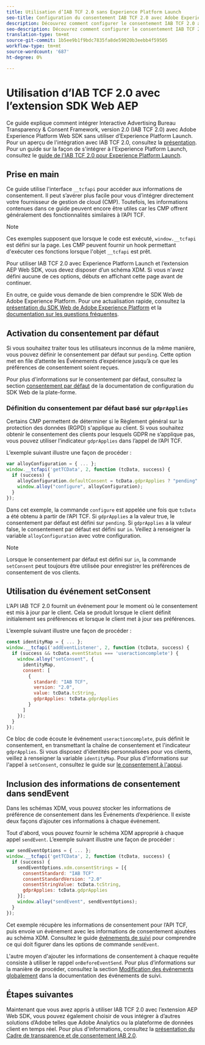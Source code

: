 ```yaml
---
title: Utilisation d’IAB TCF 2.0 sans Experience Platform Launch
seo-title: Configuration du consentement IAB TCF 2.0 avec Adobe Experience Platform Web SDK
description: Découvrez comment configurer le consentement IAB TCF 2.0 avec le SDK Web Adobe Experience Platform
seo-description: Découvrez comment configurer le consentement IAB TCF 2.0 avec le SDK Web Adobe Experience Platform
translation-type: tm+mt
source-git-commit: 1b5ee9b1f9bdc7835fa8de59020b3eebb4f59505
workflow-type: tm+mt
source-wordcount: '687'
ht-degree: 0%

---
```



# Utilisation d’IAB TCF 2.0 avec l’extension SDK Web AEP

Ce guide explique comment intégrer Interactive Advertising Bureau Transparency &amp; Consent Framework, version 2.0 (IAB TCF 2.0) avec Adobe Experience Platform Web SDK sans utiliser d’Experience Platform Launch. Pour un aperçu de l&#39;intégration avec IAB TCF 2.0, consultez la [présentation](./overview.md). Pour un guide sur la façon de s&#39;intégrer à l&#39;Experience Platform Launch, consultez le [guide de l&#39;IAB TCF 2.0 pour Experience Platform Launch](./with-launch.md).

## Prise en main

Ce guide utilise l&#39;interface `__tcfapi` pour accéder aux informations de consentement. Il peut s’avérer plus facile pour vous d’intégrer directement votre fournisseur de gestion de cloud (CMP). Toutefois, les informations contenues dans ce guide peuvent encore être utiles car les CMP offrent généralement des fonctionnalités similaires à l’API TCF.

>[!NOTE]
>
>Ces exemples supposent que lorsque le code est exécuté, `window.__tcfapi` est défini sur la page. Les CMP peuvent fournir un hook permettant d&#39;exécuter ces fonctions lorsque l&#39;objet `__tcfapi` est prêt.

Pour utiliser IAB TCF 2.0 avec Experience Platform Launch et l’extension AEP Web SDK, vous devez disposer d’un schéma XDM. Si vous n&#39;avez défini aucune de ces options, débuts en affichant cette page avant de continuer.

En outre, ce guide vous demande de bien comprendre le SDK Web de Adobe Experience Platform. Pour une actualisation rapide, consultez la [présentation du SDK Web de Adobe Experience Platform](../../home.md) et la [documentation sur les questions fréquentes](../../web-sdk-faq.md).

## Activation du consentement par défaut

Si vous souhaitez traiter tous les utilisateurs inconnus de la même manière, vous pouvez définir le consentement par défaut sur `pending`. Cette option met en file d’attente les Événements d’expérience jusqu’à ce que les préférences de consentement soient reçues.

Pour plus d&#39;informations sur le consentement par défaut, consultez la section [consentement par défaut](../../fundamentals/configuring-the-sdk.md#default-consent) de la documentation de configuration du SDK Web de la plate-forme.

### Définition du consentement par défaut basé sur `gdprApplies`

Certains CMP permettent de déterminer si le Règlement général sur la protection des données (RGPD) s&#39;applique au client. Si vous souhaitez obtenir le consentement des clients pour lesquels GDPR ne s’applique pas, vous pouvez utiliser l’indicateur `gdprApplies` dans l’appel de l’API TCF.

L’exemple suivant illustre une façon de procéder :

```javascript
var alloyConfiguration = { ... };
window.__tcfapi('getTCData', 2, function (tcData, success) {
  if (success) {
    alloyConfiguration.defaultConsent = tcData.gdprApplies ? "pending" : "in";
    window.alloy("configure", alloyConfiguration);
  }
});
```

Dans cet exemple, la commande `configure` est appelée une fois que `tcData` a été obtenu à partir de l’API TCF. Si `gdprApplies` a la valeur true, le consentement par défaut est défini sur `pending`. Si `gdprApplies` a la valeur false, le consentement par défaut est défini sur `in`. Veillez à renseigner la variable `alloyConfiguration` avec votre configuration.

>[!NOTE]
>
>Lorsque le consentement par défaut est défini sur `in`, la commande `setConsent` peut toujours être utilisée pour enregistrer les préférences de consentement de vos clients.

## Utilisation du événement setConsent

L’API IAB TCF 2.0 fournit un événement pour le moment où le consentement est mis à jour par le client. Cela se produit lorsque le client définit initialement ses préférences et lorsque le client met à jour ses préférences.

L’exemple suivant illustre une façon de procéder :

```javascript
const identityMap = { ... };
window.__tcfapi('addEventListener', 2, function (tcData, success) {
  if (success && tcData.eventStatus === 'useractioncomplete') {
    window.alloy("setConsent", {
      identityMap,
      consent: [
        {
          standard: "IAB TCF",
          version: "2.0",
          value: tcData.tcString,
          gdprApplies: tcData.gdprApplies
        }
      ]
    });
  }
});
```

Ce bloc de code écoute le événement `useractioncomplete`, puis définit le consentement, en transmettant la chaîne de consentement et l&#39;indicateur `gdprApplies`. Si vous disposez d’identités personnalisées pour vos clients, veillez à renseigner la variable `identityMap`. Pour plus d&#39;informations sur l&#39;appel à `setConsent`, consultez le guide sur [le consentement à l&#39;appui](../../consent/supporting-consent.md).

## Inclusion des informations de consentement dans sendEvent

Dans les schémas XDM, vous pouvez stocker les informations de préférence de consentement dans les Événements d’expérience. Il existe deux façons d’ajouter ces informations à chaque événement.

Tout d&#39;abord, vous pouvez fournir le schéma XDM approprié à chaque appel `sendEvent`. L’exemple suivant illustre une façon de procéder :

```javascript
var sendEventOptions = { ... };
window.__tcfapi('getTCData', 2, function (tcData, success) {
  if (success) {
    sendEventOptions.xdm.consentStrings = [{
      consentStandard: "IAB TCF"
      consentStandardVersion: "2.0"
      consentStringValue: tcData.tcString,
      gdprApplies: tcData.gdprApplies
    }];
    window.alloy("sendEvent", sendEventOptions);
  }
});
```

Cet exemple récupère les informations de consentement pour l’API TCF, puis envoie un événement avec les informations de consentement ajoutées au schéma XDM. Consultez le guide [événements de suivi](../../fundamentals/tracking-events.md) pour comprendre ce qui doit figurer dans les options de commande `sendEvent`.

L&#39;autre moyen d&#39;ajouter les informations de consentement à chaque requête consiste à utiliser le rappel `onBeforeEventSend`. Pour plus d’informations sur la manière de procéder, consultez la section [Modification des événements globalement](../../fundamentals/tracking-events.md#modifying-events-globally) dans la documentation des événements de suivi.

## Étapes suivantes

Maintenant que vous avez appris à utiliser IAB TCF 2.0 avec l’extension AEP Web SDK, vous pouvez également choisir de vous intégrer à d’autres solutions d’Adobe telles que Adobe Analytics ou la plateforme de données client en temps réel. Pour plus d&#39;informations, consultez la [présentation du Cadre de transparence et de consentement IAB 2.0](./overview.md).

